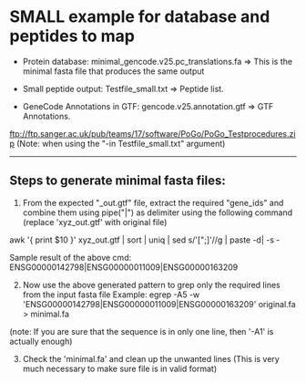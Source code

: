 SMALL example for database and peptides to map
==============================================

- Protein database: minimal_gencode.v25.pc_translations.fa => This is the minimal fasta file that produces the same output

- Small peptide output: Testfile_small.txt => Peptide list.

- GeneCode Annotations in GTF: gencode.v25.annotation.gtf => GTF Annotations.

ftp://ftp.sanger.ac.uk/pub/teams/17/software/PoGo/PoGo_Testprocedures.zip
(Note: when using the "-in Testfile_small.txt" argument)

-------------------------------------
Steps to generate minimal fasta files:
--------------------------------------
1. From the expected "_out.gtf" file, extract the required "gene_ids" and combine them using pipe("|") as delimiter using the following command (replace 'xyz_out.gtf' with original file)

awk '{ print $10 }' xyz_out.gtf | sort | uniq | sed s/'[";]'//g | paste -d\| -s -

Sample result of the above cmd: ENSG00000142798|ENSG00000011009|ENSG00000163209

2. Now use the above generated pattern to grep only the required lines from the input fasta file
Example:
egrep -A5 -w 'ENSG00000142798|ENSG00000011009|ENSG00000163209' original.fa > minimal.fa

(note: If you are sure that the sequence is in only one line, then '-A1' is actually enough)

3. Check the 'minimal.fa' and clean up the unwanted lines (This is very much necessary to make sure file is in valid format)
